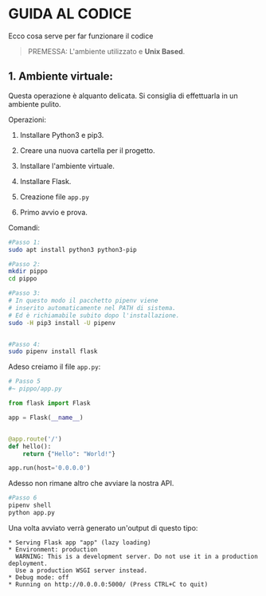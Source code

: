 # GUIDA AL CODICE

Ecco cosa serve per far funzionare il codice

> PREMESSA: L'ambiente utilizzato e **Unix Based**.

## 1. Ambiente virtuale:

Questa operazione è alquanto delicata. Si consiglia di effettuarla in un ambiente pulito.

Operazioni:

1. Installare Python3 e pip3.

2. Creare una nuova cartella per il progetto.

3. Installare l'ambiente virtuale.

4. Installare Flask.

5. Creazione file `app.py`

6. Primo avvio e prova.

Comandi:

```bash
#Passo 1:
sudo apt install python3 python3-pip

#Passo 2:
mkdir pippo
cd pippo

#Passo 3:
# In questo modo il pacchetto pipenv viene 
# inserito automaticamente nel PATH di sistema.
# Ed è richiamabile subito dopo l'installazione.
sudo -H pip3 install -U pipenv


#Passo 4:
sudo pipenv install flask
```

Adeso creiamo il file `app.py`:

```python
# Passo 5
#~ pippo/app.py

from flask import Flask

app = Flask(__name__)


@app.route('/')
def hello():
    return {"Hello": "World!"}

app.run(host='0.0.0.0')
```

Adesso non rimane altro che avviare la nostra API.

```bash
#Passo 6
pipenv shell
python app.py
```

Una volta avviato verrà generato un'output di questo tipo:

```
* Serving Flask app "app" (lazy loading)
* Environment: production
  WARNING: This is a development server. Do not use it in a production deployment.
  Use a production WSGI server instead.
* Debug mode: off
* Running on http://0.0.0.0:5000/ (Press CTRL+C to quit)
```
